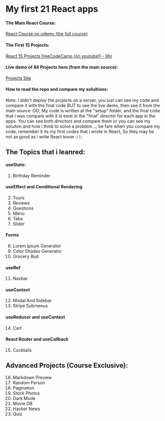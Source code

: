 # My first 21 React apps

#### The Main React Course:
[React Course on udemy (the full course)](https://www.udemy.com/course/react-tutorial-and-projects-course/?referralCode=FEE6A921AF07E2563CEF)

#### The First 15 Projects:
[React 15 Projects freeCodeCamp (on youtube!) - 9hr](https://www.youtube.com/watch?v=a_7Z7C_JCyo&pp=ygURcmVhY3QgMTUgcHJvamVjdHM%3D)

#### Live demo of All Projects here (from the main source):
[Projects Site](https://react-projects.netlify.app/)

#### How to read the repo and compare my soluitions:
Note: I didn't deploy the projects on a server, you just can see my code and compare it with the final code
BUT to see the live demo, then see it from the main source :DD;
My code is written at the "setup" folder, and the final code that i was compare with it is exist in the "final" director for each app in the apps. You can see both directors and compare them or you can see my soluiton and how i think to solve a problem ..; be fare when you compare my code, remember it its my first 
codes that i wrote in React, So they may be not as good as i write React know :`))`;





## The Topics that i leanred:

#### useState:
1. Birthday Reminder

#### useEffect and Conditional Rendering
2. Tours
3. Reviews
4. Questions
5. Menu
6. Tabs
7. Slider

#### Forms
8. Lorem Ipsum Generator
9. Color Shades Generator
10. Grocery Bud

#### useRef
11. Navbar

#### useContext
12. Modal And Sidebar
13. Stripe Submenus

#### useReducer and useContext
14. Cart

#### React Router and useCallback
15. Cocktails

## Advanced Projects (Course Exclusive):
16. Markdown Preview
17. Random Person
18. Pagination
19. Stock Photos
20. Dark Mode
21. Movie DB
22. Hacker News
23. Quiz
